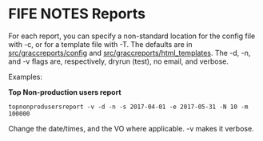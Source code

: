 FIFE NOTES Reports
=====================================

For each report, you can specify a non-standard location for the config file with -c, or for a template file with -T.  The defaults are in [src/graccreports/config](https://github.com/shreyb/fife_notes_report/tree/master/src/graccreports/config) and [src/graccreports/html_templates](https://github.com/shreyb/fife_notes_report/tree/master/src/graccreports/html_templates).
The -d, -n, and -v flags are, respectively, dryrun (test), no email, and verbose.

Examples:


**Top Non-production users report**
```
topnonprodusersreport -v -d -n -s 2017-04-01 -e 2017-05-31 -N 10 -m 100000
```


Change the date/times, and the VO where applicable.  -v makes it verbose.
